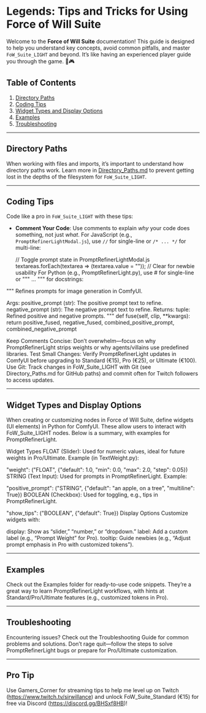 # Legends: Tips and Tricks for Using Force of Will Suite

Welcome to the **Force of Will Suite** documentation! This guide is designed to help you understand key concepts, avoid common pitfalls, and master `FoW_Suite_LIGHT` and beyond. It’s like having an experienced player guide you through the game. 🚀🎮

## Table of Contents

1. [Directory Paths](#directory-paths)
2. [Coding Tips](#coding-tips)
3. [Widget Types and Display Options](#widget-types-and-display-options)
4. [Examples](#examples)
5. [Troubleshooting](#troubleshooting)

---

## Directory Paths
When working with files and imports, it’s important to understand how directory paths work. Learn more in [Directory_Paths.md](Directory_Paths.md) to prevent getting lost in the depths of the filesystem for `FoW_Suite_LIGHT`.

---

## Coding Tips
Code like a pro in `FoW_Suite_LIGHT` with these tips:
- **Comment Your Code**: Use comments to explain *why* your code does something, not just *what*. For JavaScript (e.g., `PromptRefinerLightModal.js`), use `//` for single-line or `/* ... */` for multi-line:

  // Toggle prompt state in PromptRefinerLightModal.js
textareas.forEach(textarea => (textarea.value = "")); // Clear for newbie usability
For Python (e.g., PromptRefinerLight.py), use # for single-line or """ ... """ for docstrings:


"""
Refines prompts for image generation in ComfyUI.

Args:
    positive_prompt (str): The positive prompt text to refine.
    negative_prompt (str): The negative prompt text to refine.
Returns:
    tuple: Refined positive and negative prompts.
"""
def fuse(self, clip, **kwargs):
    return positive_fused, negative_fused, combined_positive_prompt, combined_negative_prompt

Keep Comments Concise: Don’t overwhelm—focus on why PromptRefinerLight strips weights or why agents/villains use predefined libraries.
Test Small Changes: Verify PromptRefinerLight updates in ComfyUI before upgrading to Standard (€15), Pro (€25), or Ultimate (€100).
Use Git: Track changes in FoW_Suite_LIGHT with Git (see Directory_Paths.md for GitHub paths) and commit often for Twitch followers to access updates.

---

## Widget Types and Display Options

When creating or customizing nodes in Force of Will Suite, define widgets (UI elements) in Python for ComfyUI. These allow users to interact with FoW_Suite_LIGHT nodes. Below is a summary, with examples for PromptRefinerLight.

Widget Types
FLOAT (Slider):
Used for numeric values, ideal for future weights in Pro/Ultimate.
Example (in TextWeight.py):

"weight": ("FLOAT", {"default": 1.0, "min": 0.0, "max": 2.0, "step": 0.05})
STRING (Text Input):
Used for prompts in PromptRefinerLight.
Example:

"positive_prompt": ("STRING", {"default": "an apple, on a tree", "multiline": True})
BOOLEAN (Checkbox):
Used for toggling, e.g., tips in PromptRefinerLight.

"show_tips": ("BOOLEAN", {"default": True})
Display Options
Customize widgets with:

display: Show as “slider,” “number,” or “dropdown.”
label: Add a custom label (e.g., “Prompt Weight” for Pro).
tooltip: Guide newbies (e.g., “Adjust prompt emphasis in Pro with customized tokens”).

---

## Examples
Check out the Examples folder for ready-to-use code snippets. They’re a great way to learn PromptRefinerLight workflows, with hints at Standard/Pro/Ultimate features (e.g., customized tokens in Pro).

---

## Troubleshooting
Encountering issues? Check out the Troubleshooting Guide for common problems and solutions. Don’t rage quit—follow the steps to solve PromptRefinerLight bugs or prepare for Pro/Ultimate customization.

---

## Pro Tip
Use Gamers_Corner for streaming tips to help me level up on Twitch (https://www.twitch.tv/sirwillance) and unlock FoW_Suite_Standard (€15) for free via Discord (https://discord.gg/BHSxf8HB)!